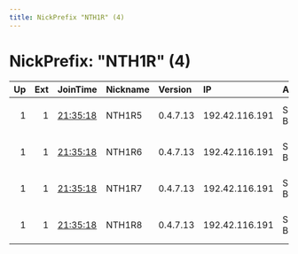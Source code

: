 ```yaml
---
title: NickPrefix "NTH1R" (4)
---
```


# NickPrefix: "NTH1R" (4)

|   Up |   Ext | JoinTime                                                                                              | Nickname   | Version   | IP             | AS        | CC   |   ORp |   Dirp | OS   | Contact                            |   eFamMembers |
|-----:|------:|:------------------------------------------------------------------------------------------------------|:-----------|:----------|:---------------|:----------|:-----|------:|-------:|:-----|:-----------------------------------|--------------:|
|    1 |     1 | [21:35:18](https://nusenu.github.io/OrNetStats/w/relay/F852A2A2EE6EA00BDE63893AE9B8E85C23F728FD.html) | NTH1R5     | 0.4.7.13  | 192.42.116.191 | SURF B.V. | nl   |  9004 |      0 | BSD  | email:mail nothingtohide.nl url:no |           290 |
|    1 |     1 | [21:35:18](https://nusenu.github.io/OrNetStats/w/relay/4C6347BA25811DF45F7488D47EA30C4E7BFFEF65.html) | NTH1R6     | 0.4.7.13  | 192.42.116.191 | SURF B.V. | nl   |  9005 |      0 | BSD  | email:mail nothingtohide.nl url:no |           290 |
|    1 |     1 | [21:35:18](https://nusenu.github.io/OrNetStats/w/relay/1CCA6F06C594F5A7E8CA0977101B71944F7904A5.html) | NTH1R7     | 0.4.7.13  | 192.42.116.191 | SURF B.V. | nl   |  9006 |      0 | BSD  | email:mail nothingtohide.nl url:no |           290 |
|    1 |     1 | [21:35:18](https://nusenu.github.io/OrNetStats/w/relay/1C1548FB83F57C6B8D2A95282E3AC097BB05CEB2.html) | NTH1R8     | 0.4.7.13  | 192.42.116.191 | SURF B.V. | nl   |  9007 |      0 | BSD  | email:mail nothingtohide.nl url:no |           290 |
